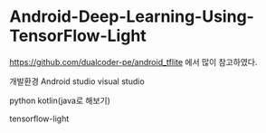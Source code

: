 # Android-Deep-Learning-Using-TensorFlow-Light

https://github.com/dualcoder-pe/android_tflite 에서 많이 참고하였다.

개발환경
Android studio
visual studio

python
kotlin(java로 해보기)

tensorflow-light
